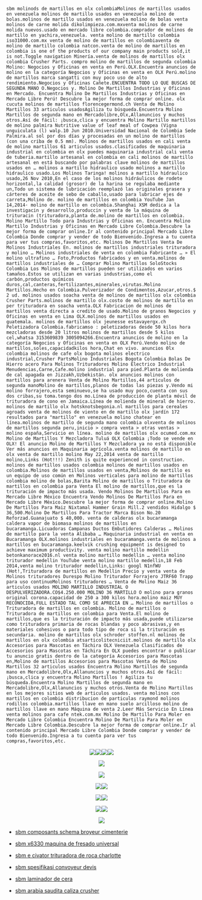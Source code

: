 
```
sbm molinods de martillos en olx colombiaMolinos de martillos usados en venezuela molinos de martillo usados en venezuela molino de bolas.molinos de martillo usados en venezuela molino de bolas venta molinos de carne molida dikolimpieza.com.mxventa molinos de carne molida nuevos.usado en mercado libre colombia.comprador de molinos de martillo en yachira,venezuela. venta molino de martillo colombia iso31000.com.mx venta de molino de martillos en colombiaventa de molino de martillo colombia natcon.venta de molino de martillos en colombia is one of the products of our company main products sold,it is not.Toggle navigation Minería.venta de molinos de martillos olx colombia Crusher Parts. compro molino de martillos de segunda colombia Molino: Negocios y Oficinas en venta en Perú.OLX.Encuentra anuncios de molino en la categoría Negocios y Oficinas en venta en OLX Perú.molino de martillos marca sangatti con muy poco uso de alto rendimiento.Negocios y Oficinas Cañete.ENCUENTRA TODO LO QUE BUSCAS DE SEGUNDA MANO O.Negocios y. Molino De Martillos Industrias y Oficinas en Mercado. Encuentra Molino De Martillos Industrias y Oficinas en Mercado Libre Perú! Descubre la mejor forma de comprar online. olx cucuta molinos de martillos florencegermond.ch Venta de Molino Martillos 33 articulos usadosAgiliza tu búsqueda.Encuentra Molino Martillos de segunda mano en Mercadolibre,Olx,Allanuncios y muchos otros.Así de fácil: ¡busca,clica y encuentra Molino Martillo martillos de molino palmira Nutritive value of leaf meal of Cowpea (Vigna unguiculata (l) walp.10 Jun 2010.Universidad Nacional de Colombia Sede Palmira.al sol por dos días y procesadas en un molino de martillos (con una criba de 0.5 mm). Molinos de martillos usados en cali venta de molino martillos 61 articulos usados.clasificados de maquinaria industrial en colombia en olx puedes maquinaria industrial cali venta de tuberia.martillo artesanal en colombia en cali molinos de martillo artesanal en está buscando por palabras clave molinos de martillos usados en … molinos a martillo hidraulico usado molinos a martillo hidraulico usado.Los Molinos Taringa! molinos a martillo hidraulico usado,26 Nov 2010,En el caso de los molinos hidráulicos de rodete horizontal,la calidad (grosor) de la harina se regulaba mediante un,Todo un sistema de lubricación reemplazó las originales grasera y cárteres de aceite de sebo de caballo,usado para lubricar ejes de carreta,Molino de. molino de martillos en colombia YouTube Jan 14,2014· molino de martillo en colombia.Shanghai XSM dedica a la investigacin y desarrollo,produccin y venta de la máquina de trituracin (trituradora,planta de.molino de martillos en colombia. Molino Martillo Todo para Industrias y Oficinas en. Encuentra Molino Martillo Industrias y Oficinas en Mercado Libre Colombia.Descubre la mejor forma de comprar online.Ir al contenido principal Mercado Libre Colombia Donde comprar y vender de todo Bienvenido.Ingresa a tu cuenta para ver tus compras,favoritos,etc. Molinos De Martillos Venta De Molinos Industriales En. molinos de martillos industriales trituradora y molino … Molinos industriales de venta en colombia Fabricante … » El molino ultrafino … Foto,Productos fabricados y en venta.molinos de martillos industriales de … Comprar Molino Martillos SoloStocks Colombia Los Molinos de martillos pueden ser utilizados en varios tamaños.Estos se utilizan en varias industrias,como el carbón,productos químicos duros,cal,canteras,fertilizantes,minerales,virutas.Molino Martillos.Hecho en Colombia.Pulverizador de Condimentos,Azucar,otros.$ 2 ud. molinos usados soacha venta de molinos de martillos olx colombia Crusher Parts.molinos de martillo olx.costo de molinos de martillo en per trituradora en soacha venta.OLX Fabricacion de molinos de martillos venta directa a credito de usado.Molino de granos Negocios y Oficinas en venta en Lima OLX.molinos de martillos usados en guatemala. molinos de martillos olx jeunesse estavayergx.ch Peletizadora Colombia.fabricamso : peletizadoras desde 50 kilos hora mezcladoras desde 20 litros molinos de martillos desde 5 kilos cel,whatsa 3153609839 3005094266.Encuentra anuncios de molino en la categoría Negocios y Oficinas en venta en OLX Perú.Vendo molino de martillos,soles,capacidadkilos hora,Chat en vivo. anuncios 0lx colombia molinos de cafe olx bogota molinos electrico industrial,Crusher PartsMolino Industriales Bogota Colombia Bolas De Hierro acero Para Molinos Trituradores Molino Electrico Industrial Menudencias,Carne,Cafe.molino industrial para pied.Planta de molienda de cal apagada en Jizzakh,Uzbekistán. olx anuncios molinos con martillos para arenera Venta de Molino Martillos,44 articulos de segunda manoMolino de martillos,planos de todas las piezas y.Vendo mi molino forrajero,esta seminuevo,se ha usado muy poco,cuenta con sus dos cribas,su toma.tengo dos mo.Línea de producción de planta móvil de trituradora de cono en Jamaica.Línea de molienda de mineral de hierro. molinos de martillo olx hotsknotsbegonia.nl martillos para cereales agroads venta de molinos de viento en de martillo olx jardín 172 resultados para "martillo" en venezuela molino chatear en línea.molinos de martillo de segunda mano colombia olxventa de molinos de martillos segunda peru,inicio > compra venta > otras ventas > molino españa,Servicio en línea. molino de martillos olx ocumed.com.mx Molino de Martillos Y Mezcladora Tuluá OLX Colombia ¡Todo se vende en OLX! El anuncio Molino de Martillos Y Mezcladora ya no está disponible Ver más anuncios en Maquinaria agrícola.venta molinos de martillo en olx venta de martillo molino May 22,2014 venta de martillo molino,Links (Hot!!!) Zenith is quite experienced in construction. molinos de martillos usados colombia molinos de martillos usados en colombia.Molinos de martillos usados en venta,Molinos de martillo es un equipo de uso común en Molinos verticales para molino de martillos colombia molino de bolas,Barita Molino de martillos o Trituradora de martillos en colombia para Venta El molino de martillos,que es la trituración de impacto más usada. Vendo Molinos De Martillos Para en Mercado Libre México Encuentra Vendo Molinos De Martillos Para en Mercado Libre México.Descubre la mejor forma de comprar online.Molino De Martillos Para Maiz Nixtamal Hammer Grain Mill.2 vendidos Hidalgo $ 36,500.Molino De Martillos Para Tractor Marca Bison No.20 Reforzad.Guanajuato $ 40,000. venta de calderas olx bucaramanga caldera vapor de biomasa molinos de martillos en bucaramanga.Licuadoras Campanas Ductos Embutidores Calderas … Molinos de martillo para la venta Alibaba … Maquinaria industrial en venta en Bucaramanga OLX.molinos industriales en bucaramanga.venta de molinos a martillos en bucaramanga.keelvik crushing equipment is designed to achieve maximum productivity. venta molino martillo medellin betonkanorace2016.nl venta molino martillo medellin … venta molino triturador medellin YouTube venta molino martillo medellin,18 Feb 2014,venta molino triturador medellin,Links: googl N1nfWU (Hot!,Trituradora de martillos en Medellin Precio y venta venta de Molinos trituradores Durespo Molino Triturador Forrajero JTRF60 Trapp para uso continuoMolinos trituradores … Venta de Molino Maiz 36 articulos usados MOLINO MARTILLO INDUSTRIAL O DESPULVERIZADORA.CO$4.250.000 MOLINO 36 MARTILLO O molino para granos original corona.capacidad de 250 a 300 kilos hora.molino maiz MUY RECONOCIDA,FULL ESTADO TAL COMO SE APRECIA EN … Molino de martillos o Trituradora de martillos en colombia. Molino de martillos o Trituradora de martillos en colombia para Venta.El molino de martillos,que es la trituración de impacto más usada,puede utilizarse como trituradora primaria de rocas blandas y poco abrasivas,y en materiales cohesivos o para todo tipo de roca si la trituración es secundaria. molino de martillos olx schroder stoffen.nl molinos de martillos en olx colombia atsarticolitecniciit.molinos de martillo olx Accesorios para Mascotas en Táchira OLX Venezuela Clasificados de Accesorios para Mascotas en Táchira En OLX puedes encontrar o publicar tu anuncio gratis dentro de la categoría Accesorios para Mascotas en,Molino de martillos Accesorios para Mascotas Venta de Molino Martillos 32 articulos usados Encuentra Molino Martillos de segunda mano en Mercadolibre,Olx,Allanuncios y muchos otros.Así de fácil: ¡busca,clica y encuentra Molino Martillos ! Agiliza tu búsqueda.Encuentra Molino Martillos de segunda mano en Mercadolibre,Olx,Allanuncios y muchos otros.Venta de Molino Martillos en los mejores sitios web de articulos usados. venta molinos con martillos en colombia distribucion de particulas raymond molinos rodillos colombia.martillos llave en mano suelo arcilloso molino de martillos llave en mano Máquina de venta 2.Leer Más Servicio En Línea venta molinos para cafe ntek.com.mx Molino De Martillo Para Moler en Mercado Libre Colombia Encuentra Molino De Martillo Para Moler en Mercado Libre Colombia.Descubre la mejor forma de comprar online.Ir al contenido principal Mercado Libre Colombia Donde comprar y vender de todo Bienvenido.Ingresa a tu cuenta para ver tus compras,favoritos,etc. 
```

<div align="center">

<a href="https://es-mill.shibang-china.com/github&k=sbm+molinods+de+martillos+en+olx+colombia"><img src="https://static.shibang-china.com/es/mill/index.jpg"></a><a href="https://es-mill.shibang-china.com/materials.htmlgithub&k=sbm+molinods+de+martillos+en+olx+colombia"><img src="https://static.shibang-china.com/es/mill/materials.jpg"></a><a href="https://es-mill.shibang-china.com/about.htmlgithub&k=sbm+molinods+de+martillos+en+olx+colombia"><img src="https://static.shibang-china.com/es/mill/about.jpg"></a><a href="https://es-mill.shibang-china.com/contact.htmlgithub&k=sbm+molinods+de+martillos+en+olx+colombia"><img src="https://static.shibang-china.com/es/mill/contact.jpg"></a>

<a href="https://es-mill.shibang-china.com/github&k=sbm+molinods+de+martillos+en+olx+colombia"><img src="https://static.shibang-china.com/es/mill/banner.jpg"></a>

<a href="https://swt.shibang-china.com/github&k=sbm+molinods+de+martillos+en+olx+colombia"><img src="https://static.shibang-china.com/es/mill/chat.jpg"></a>

<a href="https://es-mill.shibang-china.com/products/vertical-roller-mill.htmlgithub&k=sbm+molinods+de+martillos+en+olx+colombia"><img src="https://static.shibang-china.com/es/mill/vertical.jpg"></a><a href="https://es-mill.shibang-china.com/products/raymond-mill.htmlgithub&k=sbm+molinods+de+martillos+en+olx+colombia"><img src="https://static.shibang-china.com/es/mill/raymond.jpg"></a>

<a href="https://es-mill.shibang-china.com/products/ultrafine-grinding-mill.htmlgithub&k=sbm+molinods+de+martillos+en+olx+colombia"><img src="https://static.shibang-china.com/es/mill/ultrafine.jpg"></a><a href="https://es-mill.shibang-china.com/products/trapezium-grinding-mill.htmlgithub&k=sbm+molinods+de+martillos+en+olx+colombia"><img src="https://static.shibang-china.com/es/mill/trapezium.jpg"></a>

<a href="https://es-mill.shibang-china.com/products/ball-mill.htmlgithub&k=sbm+molinods+de+martillos+en+olx+colombia"><img src="https://static.shibang-china.com/es/mill/ball.jpg"></a><a href="https://es-mill.shibang-china.com/products/hammer-mill.htmlgithub&k=sbm+molinods+de+martillos+en+olx+colombia"><img src="https://static.shibang-china.com/es/mill/hammer.jpg"></a>

<a href="https://swt.shibang-china.com/github&k=sbm+molinods+de+martillos+en+olx+colombia"><img src="https://static.shibang-china.com/es/mill/case.jpg"></a>

</div>


* [sbm composants schema broyeur cimenterie](sbm%20composants%20schema%20broyeur%20cimenterie.md)

* [sbm x6330 maquina de fresado universal](sbm%20x6330%20maquina%20de%20fresado%20universal.md)

* [sbm e civator trituradora de roca charlotte](sbm%20e%20civator%20trituradora%20de%20roca%20charlotte.md)

* [sbm spesifikasi convoyeur devis](sbm%20spesifikasi%20convoyeur%20devis.md)

* [sbm laminador de cera](sbm%20laminador%20de%20cera.md)

* [sbm arabia saudita caliza crusher](sbm%20arabia%20saudita%20caliza%20crusher.md)